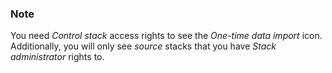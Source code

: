 

### Note

You need _Control stack_ access rights to see the _One-time data import_ icon. Additionally, you will only see _source_ stacks that you have _Stack administrator_ rights to.




